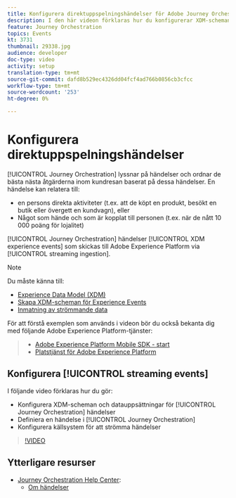 ```yaml
---
title: Konfigurera direktuppspelningshändelser för Adobe Journey Orchestration
description: I den här videon förklaras hur du konfigurerar XDM-scheman och datauppsättningar för Journey Orchestration-händelser, definierar en händelse i Journey Orchestration och konfigurerar källsystem för att direktuppspela händelser
feature: Journey Orchestration
topics: Events
kt: 3731
thumbnail: 29338.jpg
audience: developer
doc-type: video
activity: setup
translation-type: tm+mt
source-git-commit: dafd8b529ec4326dd04fcf4ad766b0856cb3cfcc
workflow-type: tm+mt
source-wordcount: '253'
ht-degree: 0%

---
```



# Konfigurera direktuppspelningshändelser

[!UICONTROL Journey Orchestration] lyssnar på händelser och ordnar de bästa nästa åtgärderna inom kundresan baserat på dessa händelser. En händelse kan relatera till:

* en persons direkta aktiviteter (t.ex. att de köpt en produkt, besökt en butik eller övergett en kundvagn), eller
* Något som hände och som är kopplat till personen (t.ex. när de nått 10 000 poäng för lojalitet)

[!UICONTROL Journey Orchestration] händelser [!UICONTROL XDM experience events] som skickas till Adobe Experience Platform via [!UICONTROL streaming ingestion].

>[!NOTE]
>
>Du måste känna till:
>
>* [Experience Data Model (XDM)](https://docs.adobe.com/content/help/en/platform-learn/tutorials/schemas/understanding-the-xdm-system-and-experience-data-model.html)
>* [Skapa XDM-scheman för Experience Events](https://docs.adobe.com/content/help/en/platform-learn/tutorials/schemas/create-your-first-schema-with-out-of-the-box-components.html)
>* [Inmatning av strömmande data](https://docs.adobe.com/content/help/en/platform-learn/tutorials/data-ingestion/understanding-streaming-ingestion.html)
>
>
För att förstå exemplen som används i videon bör du också bekanta dig med följande Adobe Experience Platform-tjänster:
>
>* [Adobe Experience Platform Mobile SDK - start](https://docs.adobe.com/content/help/en/core-services-learn/tutorials/launch-mobile/understanding-the-mobile-sdks.html)
>* [Platstjänst för Adobe Experience Platform](https://docs.adobe.com/content/help/en/places/using/home.html)


## Konfigurera [!UICONTROL streaming events]

I följande video förklaras hur du gör:

* Konfigurera XDM-scheman och datauppsättningar för [!UICONTROL Journey Orchestration] händelser
* Definiera en händelse i [!UICONTROL Journey Orchestration]
* Konfigurera källsystem för att strömma händelser

>[!VIDEO](https://video.tv.adobe.com/v/29338?quality=12)

## Ytterligare resurser

* [Journey Orchestration Help Center](https://docs.adobe.com/content/help/en/journeys/using/journey-orchestration-home.html):
   * [Om händelser](https://docs.adobe.com/content/help/en/journeys/using/events-journeys/about-events.html)
